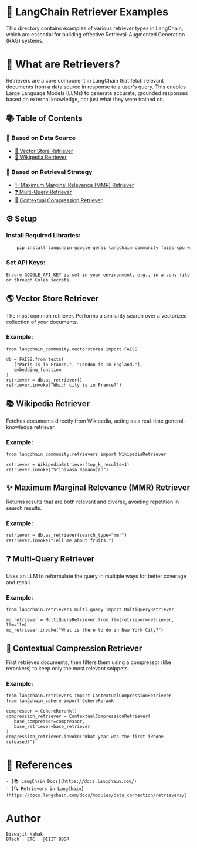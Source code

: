 # 🧠 LangChain Retriever Examples

This directory contains examples of various retriever types in LangChain, which are essential for building effective Retrieval-Augmented Generation (RAG) systems.

# 📌 What are Retrievers?

Retrievers are a core component in LangChain that fetch relevant documents from a data source in response to a user's query. This enables Large Language Models (LLMs) to generate accurate, grounded responses based on external knowledge, not just what they were trained on.

## 📚 Table of Contents
### 🔹 Based on Data Source
- [📘 Vector Store Retriever](#vector-store-retriever)
- [📗 Wikipedia Retriever](#wikipedia-retriever)

### 🔹 Based on Retrieval Strategy
- [✨ Maximum Marginal Relevance (MMR) Retriever](#maximum-marginal-relevance-mmr-retriever)
- [❓ Multi-Query Retriever](#multi-query-retriever)
- [🎯 Contextual Compression Retriever](#contextual-compression-retriever)


## ⚙️ Setup

### Install Required Libraries:
```python
    pip install langchain-google-genai langchain-community faiss-cpu wikipedia langchain-cohere
```
### Set API Keys:

    Ensure GOOGLE_API_KEY is set in your environment, e.g., in a .env file or through Colab secrets.

## 🌎 Vector Store Retriever

The most common retriever. Performs a similarity search over a vectorized collection of your documents.

### Example:
 ```
from langchain_community.vectorstores import FAISS

db = FAISS.from_texts(
    ["Paris is in France.", "London is in England."],
    embedding_function
)
retriever = db.as_retriever()
retriever.invoke("Which city is in France?")
 ```
## 📚 Wikipedia Retriever

Fetches documents directly from Wikipedia, acting as a real-time general-knowledge retriever.

### Example:
 ```
from langchain_community.retrievers import WikipediaRetriever

retriever = WikipediaRetriever(top_k_results=1)
retriever.invoke("Srinivasa Ramanujan")
 ```
## ✨ Maximum Marginal Relevance (MMR) Retriever

Returns results that are both relevant and diverse, avoiding repetition in search results.

### Example:
 ```
retriever = db.as_retriever(search_type="mmr")
retriever.invoke("Tell me about fruits.")
 ```
## ❓ Multi-Query Retriever

Uses an LLM to reformulate the query in multiple ways for better coverage and recall.

### Example:
 ```
from langchain.retrievers.multi_query import MultiQueryRetriever

mq_retriever = MultiQueryRetriever.from_llm(retriever=retriever, llm=llm)
mq_retriever.invoke("What is there to do in New York City?")
 ```
## 🎯 Contextual Compression Retriever

First retrieves documents, then filters them using a compressor (like rerankers) to keep only the most relevant snippets.

### Example:
 ```
from langchain.retrievers import ContextualCompressionRetriever
from langchain_cohere import CohereRerank

compressor = CohereRerank()
compression_retriever = ContextualCompressionRetriever(
    base_compressor=compressor,
    base_retriever=base_retriever
)
compression_retriever.invoke("What year was the first iPhone released?")
 ```
# 📌 References

    - [📚 LangChain Docs](https://docs.langchain.com/)
    - [🔍 Retrievers in LangChain](https://docs.langchain.com/docs/modules/data_connection/retrievers/)
#  Author

    Biswajit Nahak
    BTech | ETC | @IIIT BBSR
